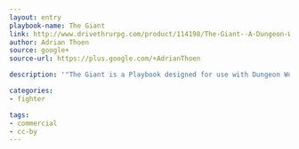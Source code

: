 ```yaml
---
layout: entry
playbook-name: The Giant 
link: http://www.drivethrurpg.com/product/114198/The-Giant--A-Dungeon-World-Playbook
author: Adrian Thoen
source: google+
source-url: https://plus.google.com/+AdrianThoen

description: '"The Giant is a Playbook designed for use with Dungeon World and Inverse World. As The Giant, you will be towering over smallfolk, lifting great burdens, and using your heritage magic in the service of the age-old Duty handed to your people in the distant past."'

categories:
- fighter

tags:
- commercial
- cc-by
---
```

